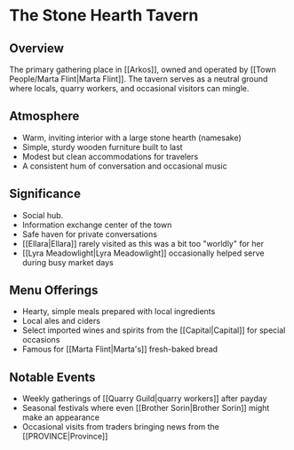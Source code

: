 # The Stone Hearth Tavern

## Overview
The primary gathering place in [[Arkos]], owned and operated by [[Town People/Marta Flint|Marta Flint]]. The tavern serves as a neutral ground where locals, quarry workers, and occasional visitors can mingle.

## Atmosphere
- Warm, inviting interior with a large stone hearth (namesake)
- Simple, sturdy wooden furniture built to last
- Modest but clean accommodations for travelers
- A consistent hum of conversation and occasional music

## Significance
- Social hub.
- Information exchange center of the town
- Safe haven for private conversations
- [[Ellara|Ellara]] rarely visited as this was a bit too "worldly" for her
- [[Lyra Meadowlight|Lyra Meadowlight]] occasionally helped serve during busy market days

## Menu Offerings
- Hearty, simple meals prepared with local ingredients
- Local ales and ciders
- Select imported wines and spirits from the [[Capital|Capital]] for special occasions
- Famous for [[Marta Flint|Marta's]] fresh-baked bread

## Notable Events
- Weekly gatherings of [[Quarry Guild|quarry workers]] after payday
- Seasonal festivals where even [[Brother Sorin|Brother Sorin]] might make an appearance
- Occasional visits from traders bringing news from the [[PROVINCE|Province]]